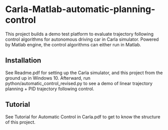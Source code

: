 # Carla-Matlab-automatic-planning-control

This project builds a demo test platform to evaluate trajectory following control algorithms for autonomous driving car in Carla simulator. 
Powered by Matlab engine, the control algorithms can either run in Matlab.

## Installation
See Readme.pdf for setting up the Carla  simulator, and this project from the ground up in Windows 10. Afterward, run python/automatic_control_revised.py to see a demo of linear trajectory planning + PID trajectory following control.


## Tutorial
See Tutorial for Automatic Control in Carla.pdf to get to know the structure of this project. 


